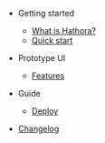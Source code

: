 - Getting started

    - [What is Hathora?](intro.md)
    - [Quick start](quickstart.md)

- Prototype UI

    - [Features](prototype_features.md)

- Guide

    - [Deploy](deploy.md)

- [Changelog](changelog.md)